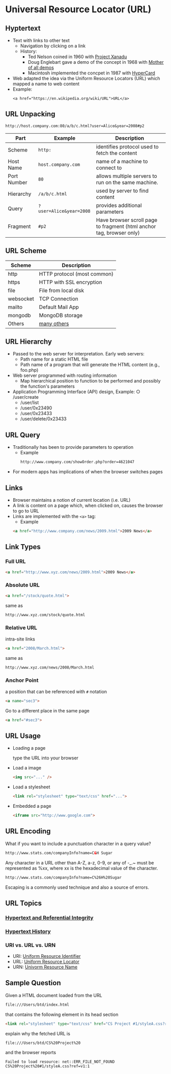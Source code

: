 # Universal Resource Locator (URL)

## Hyptertext

- Text with links to other text
  - Navigation by clicking on a link 
  - History:
    - Ted Nelson coined in 1960 with [Project Xanadu](https://en.wikipedia.org/wiki/Project_Xanadu)
    - Doug Englebart gave a demo of the concept in 1968 with [Mother of all demos](https://en.wikipedia.org/wiki/The_Mother_of_All_Demos)
    - Macintosh implemented the concpet in 1987 with [HyperCard](https://en.wikipedia.org/wiki/HyperCard)
- Web adapted the idea via the Uniform Resource Locators (URL) which mapped a name to web content
- Example:
  ```xhtml
  <a href="https://en.wikipedia.org/wiki/URL">URL</a>
  ```

## URL Unpacking

  ```xhtml
  http://host.company.com:80/a/b/c.html?user=Alice&year=2008#p2
  ```

| Part        | Example                     | Description                                                          |
| ----------- | --------------------------- | -------------------------------------------------------------------- |
| Scheme      | ```http:```                 | identifies protocol used to fetch the content                        |
| Host Name   | ```host.company.com```      | name of a machine to connect to                                      |
| Port Number | ```80```                    | allows multiple servers to run on the same machine.                  |
| Hierarchy   | ```/a/b/c.html```           | used by server to find content                                       |
| Query       | ```?user=Alice&year=2008``` | provides additional parameters                                       |
| Fragment    | ```#p2```                   | Have browser scroll page to fragment (html anchor tag, browser only) |

## URL Scheme

| Scheme    | Description                                                  |
| ----------| ------------------------------------------------------------ |
| http      | HTTP protocol (most common)                                  |
| https     | HTTP with SSL encryption                                     |
| file      | File from local disk                                         |
| websocket | TCP Connection                                               |
| mailto    | Default Mail App                                             |
| mongodb   | MongoDB storage                                              |
| Others    | [many others](https://www.iana.org/assignments/uri-schemes/) |

## URL Hierarchy

- Passed to the web server for interpretation. Early web servers:
  - Path name for a static HTML file
  - Path name of a program that will generate the HTML content (e.g., foo.php)
- Web server programmed with routing information
  - Map hierarchical position to function to be performed and possibly the function's parameters
- Application Programming Interface (API) design, Example: ○ /user/create
  - /user/list
  - /user/0x23490
  - /user/0x23433
  - /user/delete/0x23433

## URL Query

- Traditionally has been to provide parameters to operation
  - Example
    ```html 
    http://www.company.com/showOrder.php?order=4621047
    ```
- For modern apps has implications of when the browser switches pages

## Links

- Browser maintains a notion of current location (i.e. URL)
- A link is content on a page which, when clicked on, causes the browser to go to URL
- Links are implemented with the ```<a>``` tag:
  - Example
  ```html 
  <a href="http://www.company.com/news/2009.html">2009 News</a>
  ```

## Link Types

### Full URL
 ```html
<a href="http://www.xyz.com/news/2009.html">2009 News</a> 
```

### Absolute URL
 ```html
<a href="/stock/quote.html">
```
same as 

 ```html
http://www.xyz.com/stock/quote.html 
```
  
### Relative URL

intra-site links
 ```html
<a href="2008/March.html">
```

same as 

 ```html
http://www.xyz.com/news/2008/March.html
```

### Anchor Point

a position that can be referenced with ```#``` notation

 ```html
<a name="sec3">
```

Go to a different place in the same page

 ```html
<a href="#sec3">
 ```

## URL Usage

- Loading a page

  type the URL into your browser
- Load a image
  ```html
  <img src="..." />
  ```
- Load a stylesheet
  ```html
  <link rel="stylesheet" type="text/css" href="...">
  ```
- Embedded a page
  ```html
  <iframe src="http://www.google.com">
  ```
  
## URL Encoding

What if you want to include a punctuation character in a query value?

  ```html
  http://www.stats.com/companyInfo?name=C&H Sugar
  ```
  
Any character in a URL other than A-Z, a-z, 0-9, or any of -_.~ must be represented as %xx, where xx is the hexadecimal value of the character.

  ```html
  http://www.stats.com/companyInfo?name=C%26H%20Sugar
  ```
  
Escaping is a commonly used technique and also a source of errors.

## URL Topics

### [Hypertext and Referential Integrity](https://en.wikipedia.org/wiki/Referential_integrity)

### [Hypertext History](https://home.cern/science/computing/birth-web/short-history-web)

### URI vs. URL vs. URN

- URI: [Uniform Resource Identifier](https://en.wikipedia.org/wiki/Uniform_Resource_Identifier)
- URL: [Uniform Resource Locator](https://en.wikipedia.org/wiki/URL)
- URN: [Univorm Resource Name](https://en.wikipedia.org/wiki/Uniform_Resource_Name)

## Sample Question

Given a HTML document loaded from the URL

```html
file:///Users/btd/index.html
```

that contains the following element in its head section

```html
<link rel="stylesheet" type="text/css" href="CS Project #1/styleA.css?ref=v1" />
```

explain why the fetched URL is

```html
file:///Users/btd/CS%20Project%20
```

and the browser reports

```
Failed to load resource: net::ERR_FILE_NOT_FOUND CS%20Project%20#1/styleA.css?ref=v1:1
```
